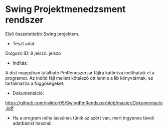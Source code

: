 # Swing Projektmenedzsment rendszer
Első összetettebb Swing projektem.

- Teszt adat:

Dolgozó ID: 8 jelszó: jelszo

- Indítás:

A dist mappában található PmRendszer.jar fájlra kattintva indíthatjuk el a programot. Az indító fájl mellett kötelező ott lennie a lib könyvtárnak, ez tartalmazza a függőségeket.


- Dokumentáció:

https://github.com/vviktor05/SwingPmRendszer/blob/master/Dokumentacio.pdf

- Ha a program néha lassúnak tűnik az azért van, mert ingyenes távoli adatbázist használ.